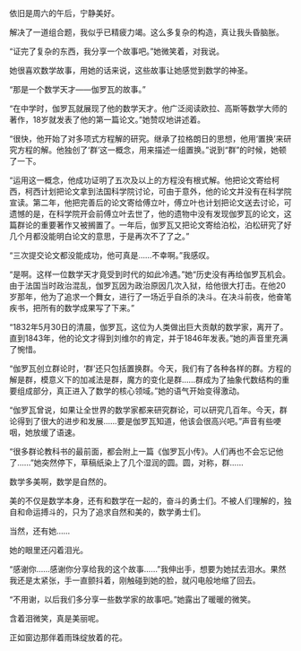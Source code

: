 依旧是周六的午后，宁静美好。

解决了一道组合题，我似乎已精疲力竭。这么多复杂的构造，真让我头昏脑胀。

“证完了复杂的东西，我分享一个故事吧。”她微笑着，对我说。

她很喜欢数学故事，用她的话来说，这些故事让她感觉到数学的神圣。

“那是一个数学天才——伽罗瓦的故事。”

“在中学时，伽罗瓦就展现了他的数学天才。他广泛阅读欧拉、高斯等数学大师的著作，18岁就发表了他的第一篇论文。”她赞叹地讲述着。

“很快，他开始了对多项式方程解的研究。继承了拉格朗日的思想，他用‘置换’来研究方程的解。他独创了‘群’这一概念，用来描述一组置换。”说到“群”的时候，她顿了一下。

“运用这一概念，他成功证明了五次及以上的方程没有根式解。他把论文寄给柯西，柯西计划把论文拿到法国科学院讨论，可由于意外，他的论文并没有在科学院宣读。第二年，他把完善后的论文寄给傅立叶，傅立叶也计划把论文送去讨论，可遗憾的是，在科学院开会前傅立叶去世了，他的遗物中没有发现伽罗瓦的论文，这篇群论的重要著作又被搁置了。一年后，伽罗瓦又把论文寄给泊松，泊松研究了好几个月都没能明白论文的意思，于是再次不了了之。”

“三次提交论文都没能成功，他可真是……不幸啊。”我感叹。

“是啊。这样一位数学天才竟受到时代的如此冷遇。”她“历史没有再给伽罗瓦机会。由于法国当时政治混乱，伽罗瓦因为政治原因几次入狱，给他很大打击。在他20岁那年，他为了追求一个舞女，进行了一场近乎自杀的决斗。在决斗前夜，他奋笔疾书，把所有的数学成果写了下来。”

“1832年5月30日的清晨，伽罗瓦，这位为人类做出巨大贡献的数学家，离开了。直到1843年，他的论文才得到刘维尔的肯定，并于1846年发表。”她的声音里充满了惋惜。

“伽罗瓦创立群论时，‘群’还只包括置换群。今天，我们有了各种各样的群。方程的解是群，模意义下的加减法是群，魔方的变化是群……群成为了抽象代数结构的重要组成部分，真正进入了数学的核心领域。”她的语气开始变得激动。

“伽罗瓦曾说，如果让全世界的数学家都来研究群论，可以研究几百年。今天，群论得到了很大的进步和发展……要是伽罗瓦知道，他该会很高兴吧。”声音有些哽咽，她放缓了语速。

“很多群论教科书的最前面，都会附上一篇《伽罗瓦小传》。人们再也不会忘记他了……”她突然停下，草稿纸染上了几个湿润的圆。圆，对称，群……

数学多美啊，数学是自然的。

美的不仅是数学本身，还有和数学在一起的，奋斗的勇士们。不被人们理解的，独自和命运搏斗的，只为了追求自然和美的，数学勇士们。

当然，还有她……

她的眼里还闪着泪光。

“感谢你……感谢你分享给我的这个故事……”我伸出手，想要为她拭去泪水。果然我还是太紧张，手一直颤抖着，刚触碰到她的脸，就闪电般地缩了回去。

“不用谢，以后我们多分享一些数学家的故事吧。”她露出了暖暖的微笑。

含着泪微笑，真是美丽呢。

正如窗边那伴着雨珠绽放着的花。
